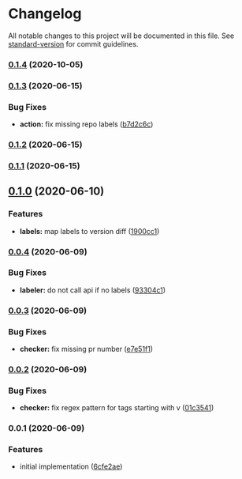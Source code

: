 # Changelog

All notable changes to this project will be documented in this file. See [standard-version](https://github.com/conventional-changelog/standard-version) for commit guidelines.

### [0.1.4](https://github.com/jurijzahn8019/action-dependabot-labels/compare/v0.1.3...v0.1.4) (2020-10-05)

### [0.1.3](https://github.com/jurijzahn8019/action-dependabot-labels/compare/v0.1.1...v0.1.3) (2020-06-15)


### Bug Fixes

* **action:** fix missing repo labels ([b7d2c6c](https://github.com/jurijzahn8019/action-dependabot-labels/commit/b7d2c6c6249abd031cdef05ee39c0ed692d007d2))

### [0.1.2](https://github.com/jurijzahn8019/action-dependabot-labels/compare/v0.1.1...v0.1.2) (2020-06-15)

### [0.1.1](https://github.com/jurijzahn8019/action-dependabot-labels/compare/v0.1.0...v0.1.1) (2020-06-15)

## [0.1.0](https://github.com/jurijzahn8019/action-dependabot-labels/compare/v0.0.4...v0.1.0) (2020-06-10)


### Features

* **labels:** map labels to version diff ([1900cc1](https://github.com/jurijzahn8019/action-dependabot-labels/commit/1900cc1641aed38fd31d4129d2f08dcd2c829951))

### [0.0.4](https://github.com/jurijzahn8019/action-dependabot-labels/compare/v0.0.3...v0.0.4) (2020-06-09)


### Bug Fixes

* **labeler:** do not call api if no labels ([93304c1](https://github.com/jurijzahn8019/action-dependabot-labels/commit/93304c1c176205ec2a7182b18ccf5b0095acda8d))

### [0.0.3](https://github.com/jurijzahn8019/action-dependabot-labels/compare/v0.0.2...v0.0.3) (2020-06-09)


### Bug Fixes

* **checker:** fix missing pr number ([e7e51f1](https://github.com/jurijzahn8019/action-dependabot-labels/commit/e7e51f1e4e09c49f420db92f00b437bb33770282))

### [0.0.2](https://github.com/jurijzahn8019/action-dependabot-labels/compare/v0.0.1...v0.0.2) (2020-06-09)


### Bug Fixes

* **checker:** fix regex pattern for tags starting with v ([01c3541](https://github.com/jurijzahn8019/action-dependabot-labels/commit/01c35417280036d59065298643ec32c7f556735f))

### 0.0.1 (2020-06-09)


### Features

* initial implementation ([6cfe2ae](https://github.com/jurijzahn8019/action-dependabot-labels/commit/6cfe2aedb73c90d18f8074991ccf9266741557d9))
